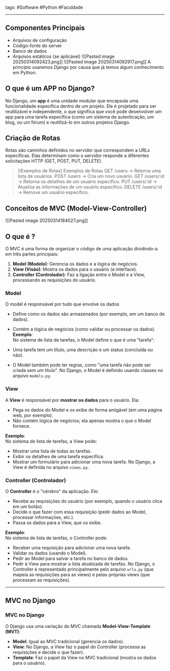 tags: #Software #Python #Faculdade 
___
## Componentes Principais
- Arquivos de configuração
- Código-fonte do server
- Banco de dados
- Arquivos estáticos (se aplicável)
![[Pasted image 20250314092423.png]]
![[Pasted image 20250314092917.png]]
A princípio usaremos Django por causa que já temos algum conhecimento em Python.
## O que é um APP no Django?
No Django, um **app** é uma unidade modular que encapsula uma funcionalidade específica dentro de um projeto. Ele é projetado para ser reutilizável e independente, o que significa que você pode desenvolver um app para uma tarefa específica (como um sistema de autenticação, um blog, ou um fórum) e reutilizá-lo em outros projetos Django.
## Criação de Rotas
Rotas são caminhos definidos no servidor que correspondem a URLs específicas. Elas determinam como o servidor responde a diferentes solicitações HTTP (GET, POST, PUT, DELETE).

> [!Exemplos de Rotas] Exemplos de Rotas
> GET /users -> Retorna uma lista de usuários. 
> POST /users -> Cria um novo usuário. 
> GET /users/:id -> Retorna os detalhes de um usuário específico. 
> PUT /users/:id -> Atualiza as informações de um usuário específico. 
> DELETE /users/:id -> Remove um usuário específico.

## Conceitos de MVC (Model-View-Controller)
![[Pasted image 20250314184027.png]]
## O que é ?
O MVC é uma forma de organizar o código de uma aplicação dividindo-a em três partes principais:

1. **Model (Modelo)**: Gerencia os dados e a lógica de negócios.
2. **View (Visão)**: Mostra os dados para o usuário (a interface).
3. **Controller (Controlador)**: Faz a ligação entre o Model e a View, processando as requisições do usuário.
### Model
O model é responsável por tudo que envolve os dados
- Define como os dados são armazenados (por exemplo, em um banco de dados).
- Contém a lógica de negócios (como validar ou processar os dados).
**Exemplo**:  
No sistema de lista de tarefas, o Model define o que é uma "tarefa":

- Uma tarefa tem um título, uma descrição e um status (concluída ou não).    
- O Model também pode ter regras, como "uma tarefa não pode ser criada sem um título".
No Django, o Model é definido usando classes no arquivo `models.py`.
### View
A **View** é responsável por **mostrar os dados** para o usuário. Ela:

- Pega os dados do Model e os exibe de forma amigável (em uma página web, por exemplo).
- Não contém lógica de negócios; ela apenas mostra o que o Model fornece.

**Exemplo**:  
No sistema de lista de tarefas, a View pode:

- Mostrar uma lista de todas as tarefas.
- Exibir os detalhes de uma tarefa específica.
- Mostrar um formulário para adicionar uma nova tarefa.
No Django, a View é definida no arquivo `views.py`.
### **Controller (Controlador)**

O **Controller** é o "cérebro" da aplicação. Ele:

- Recebe as requisições do usuário (por exemplo, quando o usuário clica em um botão).
- Decide o que fazer com essa requisição (pedir dados ao Model, processar informações, etc.).
- Passa os dados para a View, que os exibe.

**Exemplo**:  
No sistema de lista de tarefas, o Controller pode:

- Receber uma requisição para adicionar uma nova tarefa.
- Validar os dados (usando o Model).
- Pedir ao Model para salvar a tarefa no banco de dados.
- Pedir à View para mostrar a lista atualizada de tarefas.
No Django, o Controller é representado principalmente pelo arquivo `urls.py` (que mapeia as requisições para as views) e pelas próprias views (que processam as requisições).

___

## MVC no Django
### **MVC no Django**

O Django usa uma variação do MVC chamada **Model-View-Template (MVT)**:

- **Model**: Igual ao MVC tradicional (gerencia os dados).
- **View**: No Django, a View faz o papel do Controller (processa as requisições e decide o que fazer).
- **Template**: Faz o papel da View no MVC tradicional (mostra os dados para o usuário).
